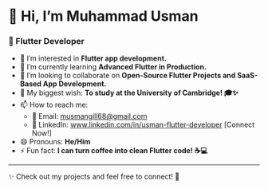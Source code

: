 # 👋 Hi, I’m Muhammad Usman
### 🚀 Flutter Developer  

- 👀 I’m interested in **Flutter app development.**
- 🌱 I’m currently learning **Advanced Flutter in Production.**
- 💞️ I’m looking to collaborate on **Open-Source Flutter Projects and SaaS-Based App Development.**
- 🎯 My biggest wish: **To study at the University of Cambridge! 🎓✨**  
- 📫 How to reach me:  
  - 💌 Email: musmangill68@gmail.com 
  - 🔗 LinkedIn: www.linkedin.com/in/usman-flutter-developer [Connect Now!]
- 😄 Pronouns: **He/Him**  
- ⚡ Fun fact: **I can turn coffee into clean Flutter code! ☕💻**  

---

✨ Check out my projects and feel free to connect! 🚀  

<!---
usmanck-flutter-developer/usmanck-flutter-developer is a ✨ special ✨ repository because its `README.md` (this file) appears on your GitHub profile.
You can click the Preview link to take a look at your changes.
--->
